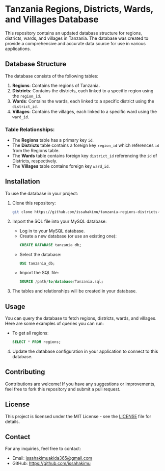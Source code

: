 # Tanzania Regions, Districts, Wards, and Villages Database

This repository contains an updated database structure for regions, districts, wards, and villages in Tanzania. The database was created to provide a comprehensive and accurate data source for use in various applications.

## Database Structure

The database consists of the following tables:

1. **Regions**: Contains the regions of Tanzania.
2. **Districts**: Contains the districts, each linked to a specific region using the `region_id`.
3. **Wards**: Contains the wards, each linked to a specific district using the `district_id`.
4. **Villages**: Contains the villages, each linked to a specific ward using the `ward_id`.

### Table Relationships:
- The **Regions** table has a primary key `id`.
- The **Districts** table contains a foreign key `region_id` which references `id` from the Regions table.
- The **Wards** table contains foreign key `district_id` referencing the `id` of Districts, respectively.
- The **Villages** table contains foreign key `ward_id`.

## Installation

To use the database in your project:

1. Clone this repository:
    ```bash
    git clone https://github.com/issahakimu/tanzania-regions-districts-wards-villages.git
    ```

2. Import the SQL file into your MySQL database:
    - Log in to your MySQL database.
    - Create a new database (or use an existing one):
      ```sql
      CREATE DATABASE tanzania_db;
      ```
    - Select the database:
      ```sql
      USE tanzania_db;
      ```
    - Import the SQL file:
      ```sql
      SOURCE /path/to/database/Tanzania.sql;
      ```

3. The tables and relationships will be created in your database.

## Usage

You can query the database to fetch regions, districts, wards, and villages. Here are some examples of queries you can run:

- To get all regions:
  ```sql
  SELECT * FROM regions;

4. Update the database configuration in your application to connect to this database.

## Contributing

Contributions are welcome! If you have any suggestions or improvements, feel free to fork this repository and submit a pull request.

## License

This project is licensed under the MIT License - see the [LICENSE](LICENSE) file for details.

## Contact

For any inquiries, feel free to contact:
- Email: issahakimuakida365@gmail.com
- GitHub: https://github.com/issahakimu